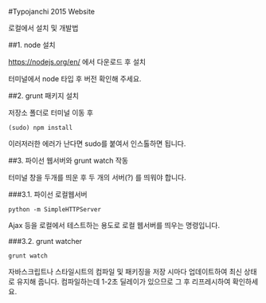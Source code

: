 #Typojanchi 2015 Website

로컬에서 설치 및 개발법

##1. node 설치

https://nodejs.org/en/
에서 다운로드 후 설치 

터미널에서 node 타입 후 버전 확인해 주세요.

##2. grunt 패키지 설치

저장소 폴더로 터미널 이동 후 

    (sudo) npm install

이러저러한 에러가 난다면 sudo를 붙여서 인스톨하면 됩니다.

##3. 파이선 웹서버와 grunt watch 작동

터미널 창을 두개를 띄운 후 두 개의 서버(?) 를 띄워야 합니다.

###3.1. 파이선 로컬웹서버 

    python -m SimpleHTTPServer 

Ajax 등을 로컬에서 테스트하는 용도로 로컬 웹서버를 띄우는 명령입니다. 


###3.2. grunt watcher 

    grunt watch

자바스크립트나 스타일시트의 컴파일 및 패키징을 저장 시마다 업데이트하여 최신 상태로 유지해 줍니다.
컴파일하는데 1-2초 딜레이가 있으므로 그 후 리프레시하여 확인하세요.



